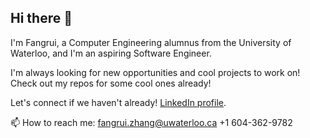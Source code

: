 ## Hi there 👋

I'm Fangrui, a Computer Engineering alumnus from the University of Waterloo, and I'm an aspiring Software Engineer. 

I'm always looking for new opportunities and cool projects to work on! Check out my repos for some cool ones already! 

Let's connect if we haven't already! [LinkedIn profile](https://www.linkedin.com/in/fangruizhang).

📫 How to reach me: fangrui.zhang@uwaterloo.ca  +1 604-362-9782
<!--
**johnzhang3410/johnzhang3410** is a ✨ _special_ ✨ repository because its `README.md` (this file) appears on your GitHub profile.

Here are some ideas to get you started:

- 🔭 I’m currently working on ...
- 🌱 I’m currently learning ...
- 👯 I’m looking to collaborate on ...
- 🤔 I’m looking for help with ...
- 💬 Ask me about ...
- 📫 How to reach me: ...
- 😄 Pronouns: ...
- ⚡ Fun fact: ...
-->

